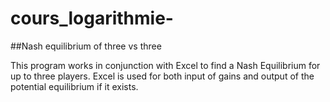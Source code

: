# cours_logarithmie-
##Nash equilibrium of three vs three 

This program works in conjunction with Excel to find a Nash Equilibrium for up to three players. Excel is used for both input of gains and output of the potential equilibrium if it exists. 
